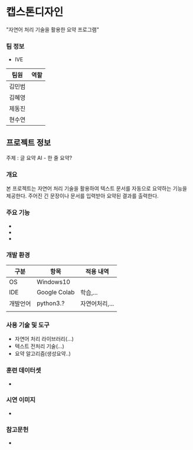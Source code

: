 # 캡스톤디자인

"자연어 처리 기술을 활용한 요약 프로그램"     
   

### 팀 정보
- IVE

|팀원|역할|
|---|------|
|김민범||
|김혜영||
|제동진||
|현수연||
    
   
## 프로젝트 정보
주제 : 글 요약 AI - 한 줄 요약?
    
   
### 개요
본 프로젝트는 자연어 처리 기술을 활용하여 텍스트 문서를 자동으로 요약하는 기능을 제공한다. 주어진 긴 문장이나 문서를 입력받아 요약된 결과를 출력한다.
    

### 주요 기능
-
-
-
   
### 개발 환경
|구분|항목|적용 내역|
|------|---|---|
|OS|Windows10||
|IDE|Google Colab|학습,...|
|개발언어|python3.?|자연어처리,...|
||||
   
### 사용 기술 및 도구
- 자연어 처리 라이브러리(...)
- 텍스트 전처리 기술(...)
- 요약 알고리즘(생성요약..)

### 훈련 데이터셋
-

### 시연 이미지
-

### 참고문헌
-
